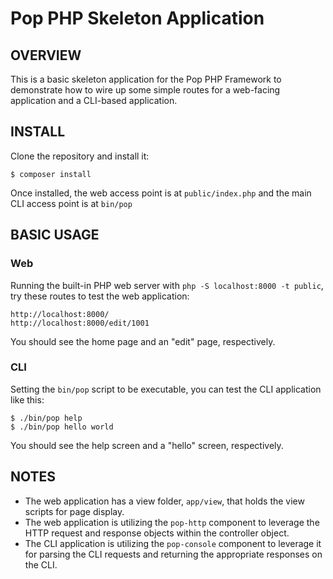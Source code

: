 Pop PHP Skeleton Application
============================

OVERVIEW
--------

This is a basic skeleton application for the Pop PHP Framework to demonstrate how to
wire up some simple routes for a web-facing application and a CLI-based application.

INSTALL
-------

Clone the repository and install it:

```console
$ composer install
```

Once installed, the web access point is at `public/index.php` and the main
CLI access point is at `bin/pop`

BASIC USAGE
-----------

### Web

Running the built-in PHP web server with `php -S localhost:8000 -t public`,
try these routes to test the web application:

    http://localhost:8000/
    http://localhost:8000/edit/1001

You should see the home page and an "edit" page, respectively.

### CLI

Setting the `bin/pop` script to be executable, you can test the CLI
application like this:

```console
$ ./bin/pop help
$ ./bin/pop hello world
```

You should see the help screen and a "hello" screen, respectively.

NOTES
-----

* The web application has a view folder, `app/view`, that holds the view scripts for page display.
* The web application is utilizing the `pop-http` component to leverage the HTTP request and
response objects within the controller object.
* The CLI application is utilizing the `pop-console` component to leverage it for parsing
the CLI requests and returning the appropriate responses on the CLI.
